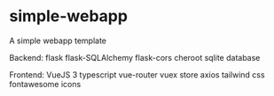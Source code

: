 # simple-webapp
 A simple webapp template


Backend:
flask
flask-SQLAlchemy
flask-cors
cheroot
sqlite database

Frontend:
VueJS 3
typescript
vue-router
vuex store
axios
tailwind css
fontawesome icons